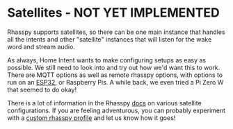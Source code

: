 # Satellites - NOT YET IMPLEMENTED
Rhasspy supports satellites, so there can be one main instance that handles all the intents and other "satellite" instances that will listen for the wake word and stream audio.

As always, Home Intent wants to make configuring setups as easy as possible. We still need to look into and try out how we'd want this to work. There are MQTT options as well as remote rhasspy options, with options to run on an [ESP32](https://github.com/Romkabouter/ESP32-Rhasspy-Satellite), or Raspberry Pis. A while back, we even tried a Pi Zero W that seemed to do okay!

There is a lot of information in the Rhasspy [docs](https://rhasspy.readthedocs.io/en/latest/search.html?q=satellite) on various satellite configurations. If you are feeling adventurous, you can probably experiment with a [custom rhasspy profile](/getting-started/advanced-features/custom-rhasspy-profile/) and let us know how it goes!